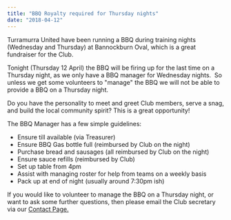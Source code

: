 ```yaml
---
title: "BBQ Royalty required for Thursday nights"
date: "2018-04-12"
---
```


Turramurra United have been running a BBQ during training nights  (Wednesday and Thursday) at Bannockburn Oval, which is a great fundraiser for the Club.

Tonight (Thursday 12 April) the BBQ will be firing up for the last time on a Thursday night, as we only have a BBQ manager for Wednesday nights.  So unless we get some volunteers to "manage" the BBQ we will not be able to provide a BBQ on a Thursday night.

Do you have the personality to meet and greet Club members, serve a snag, and build the local community spirit? This is a great opportunity!

The BBQ Manager has a few simple guidelines:

- Ensure till available (via Treasurer)
- Ensure BBQ Gas bottle full (reimbursed by Club on the night)
- Purchase bread and sausages (all reimbursed by Club on the night)
- Ensure sauce refills (reimbursed by Club)
- Set up table from 4pm
- Assist with managing roster for help from teams on a weekly basis
- Pack up at end of night (usually around 7:30pm ish)

If you would like to volunteer to manage the BBQ on a Thursday night, or want to ask some further questions, then please email the Club secretary via our [Contact Page.](https://turramurraunited.com.au/contact/)
